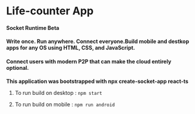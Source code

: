 # Life-counter App

#### Socket Runtime Beta

#### Write once. Run anywhere. Connect everyone.Build mobile and destkop apps for any OS using HTML, CSS, and JavaScript.

#### Connect users with modern P2P that can make the cloud entirely optional.

**This application was bootstrapped with npx create-socket-app react-ts**

1. To run build on desktop : `npm start`

2. To run build on mobile : `npm run android`
